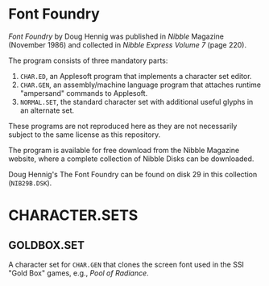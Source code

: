 # Font Foundry

*Font Foundry* by Doug Hennig was published in *Nibble* Magazine (November 1986) and collected in *Nibble Express Volume 7* (page 220).

The program consists of three mandatory parts:

1. `CHAR.ED`, an Applesoft program that implements a character set editor.
2. `CHAR.GEN`, an assembly/machine language program that attaches runtime "ampersand" commands to Applesoft.
3. `NORMAL.SET`, the standard character set with additional useful glyphs in an alternate set.

These programs are not reproduced here as they are not necessarily subject to the same license as this repository.

The program is available for free download from the Nibble Magazine website, where a complete collection of Nibble Disks can be downloaded.

Doug Hennig's The Font Foundry can be found on disk 29 in this collection (`NIB29B.DSK`).

# CHARACTER.SETS

## GOLDBOX.SET

A character set for `CHAR.GEN` that clones the screen font used in the SSI "Gold Box" games, e.g., *Pool of Radiance*.
